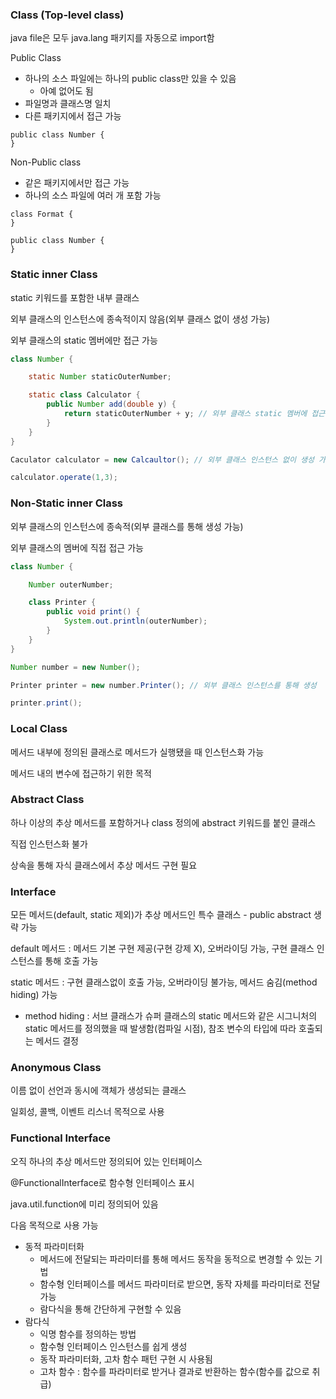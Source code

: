 ### Class (Top-level class)

java file은 모두 java.lang 패키지를 자동으로 import함

Public Class
- 하나의 소스 파일에는 하나의 public class만 있을 수 있음
    - 아예 없어도 됨
- 파일명과 클래스명 일치
- 다른 패키지에서 접근 가능

```
public class Number {
}
```

Non-Public class 
- 같은 패키지에서만 접근 가능
- 하나의 소스 파일에 여러 개 포함 가능
```
class Format {
}

public class Number {
}
```

### Static inner Class

static 키워드를 포함한 내부 클래스 

외부 클래스의 인스턴스에 종속적이지 않음(외부 클래스 없이 생성 가능)

외부 클래스의 static 멤버에만 접근 가능

```java
class Number {

    static Number staticOuterNumber;

    static class Calculator {
        public Number add(double y) {
            return staticOuterNumber + y; // 외부 클래스 static 멤버에 접근 가능
        }
    }
}

Caculator calculator = new Calcaultor(); // 외부 클래스 인스턴스 없이 생성 가능

calculator.operate(1,3); 
```

### Non-Static inner Class

외부 클래스의 인스턴스에 종속적(외부 클래스를 통해 생성 가능)

외부 클래스의 멤버에 직접 접근 가능

```java
class Number {

    Number outerNumber;

    class Printer {
        public void print() {
            System.out.println(outerNumber);
        }
    }
}

Number number = new Number();

Printer printer = new number.Printer(); // 외부 클래스 인스턴스를 통해 생성

printer.print();
```

### Local Class

메서드 내부에 정의된 클래스로 메서드가 실행됐을 때 인스턴스화 가능

메서드 내의 변수에 접근하기 위한 목적

### Abstract Class

하나 이상의 추상 메서드를 포함하거나 class 정의에 abstract 키워드를 붙인 클래스

직접 인스턴스화 불가

상속을 통해 자식 클래스에서 추상 메서드 구현 필요

### Interface

모든 메서드(default, static 제외)가 추상 메서드인 특수 클래스 - public abstract 생략 가능

default 메서드 : 메서드 기본 구현 제공(구현 강제 X), 오버라이딩 가능, 구현 클래스 인스턴스를 통해 호출 가능 

static 메서드 : 구현 클래스없이 호출 가능, 오버라이딩 불가능, 메서드 숨김(method hiding) 가능
- method hiding : 서브 클래스가 슈퍼 클래스의 static 메서드와 같은 시그니처의 static 메서드를 정의했을 때 발생함(컴파일 시점), 참조 변수의 타입에 따라 호출되는 메서드 결정 

### Anonymous Class

이름 없이 선언과 동시에 객체가 생성되는 클래스

일회성, 콜백, 이벤트 리스너 목적으로 사용

### Functional Interface

오직 하나의 추상 메서드만 정의되어 있는 인터페이스

@FunctionalInterface로 함수형 인터페이스 표시

java.util.function에 미리 정의되어 있음

다음 목적으로 사용 가능
- 동적 파라미터화
    - 메서드에 전달되는 파라미터를 통해 메서드 동작을 동적으로 변경할 수 있는 기법
    - 함수형 인터페이스를 메서드 파라미터로 받으면, 동작 자체를 파라미터로 전달 가능
    - 람다식을 통해 간단하게 구현할 수 있음
- 람다식
    - 익명 함수를 정의하는 방법
    - 함수형 인터페이스 인스턴스를 쉽게 생성
    - 동작 파라미터화, 고차 함수 패턴 구현 시 사용됨
    - 고차 함수 : 함수를 파라미터로 받거나 결과로 반환하는 함수(함수를 값으로 취급)

